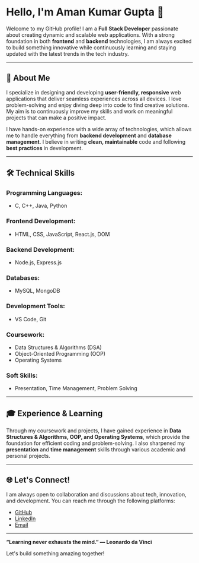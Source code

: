 # Hello, I'm Aman Kumar Gupta 👋

Welcome to my GitHub profile! I am a **Full Stack Developer** passionate about creating dynamic and scalable web applications. With a strong foundation in both **frontend** and **backend** technologies, I am always excited to build something innovative while continuously learning and staying updated with the latest trends in the tech industry.

---

## 🚀 About Me

I specialize in designing and developing **user-friendly, responsive** web applications that deliver seamless experiences across all devices. I love problem-solving and enjoy diving deep into code to find creative solutions. My aim is to continuously improve my skills and work on meaningful projects that can make a positive impact.

I have hands-on experience with a wide array of technologies, which allows me to handle everything from **backend development** and **database management**. I believe in writing **clean, maintainable** code and following **best practices** in development.

---

## 🛠️ Technical Skills

### **Programming Languages:**
- C, C++, Java, Python

### **Frontend Development:**
- HTML, CSS, JavaScript, React.js, DOM

### **Backend Development:**
- Node.js, Express.js

### **Databases:**
- MySQL, MongoDB

### **Development Tools:**
- VS Code, Git

### **Coursework:**
- Data Structures & Algorithms (DSA)
- Object-Oriented Programming (OOP)
- Operating Systems

### **Soft Skills:**
- Presentation, Time Management, Problem Solving

---

## 🎓 Experience & Learning

Through my coursework and projects, I have gained experience in **Data Structures & Algorithms, OOP, and Operating Systems**, which provide the foundation for efficient coding and problem-solving. I also sharpened my **presentation** and **time management** skills through various academic and personal projects.

---

## 🌐 Let's Connect!

I am always open to collaboration and discussions about tech, innovation, and development. You can reach me through the following platforms:

- [GitHub](https://github.com/amankkgupta)
- [LinkedIn](https://www.linkedin.com/in/amankkgupta)
- [Email](mailto:amangupta65734@gmail.com)

---

**“Learning never exhausts the mind.” — Leonardo da Vinci**

Let's build something amazing together!
